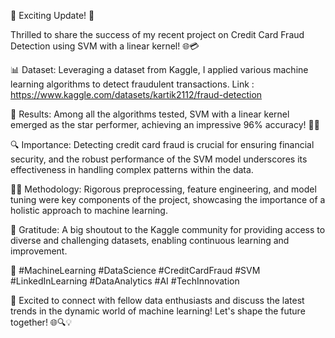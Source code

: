 🚀 Exciting Update! 🚀

Thrilled to share the success of my recent project on Credit Card Fraud Detection using SVM with a linear kernel! 🌐💳

📊 Dataset: Leveraging a dataset from Kaggle, I applied various machine learning algorithms to detect fraudulent transactions. Link : https://www.kaggle.com/datasets/kartik2112/fraud-detection

🌟 Results: Among all the algorithms tested, SVM with a linear kernel emerged as the star performer, achieving an impressive 96% accuracy! 🚀✨

🔍 Importance: Detecting credit card fraud is crucial for ensuring financial security, and the robust performance of the SVM model underscores its effectiveness in handling complex patterns within the data.

👩‍💻 Methodology: Rigorous preprocessing, feature engineering, and model tuning were key components of the project, showcasing the importance of a holistic approach to machine learning.

🙌 Gratitude: A big shoutout to the Kaggle community for providing access to diverse and challenging datasets, enabling continuous learning and improvement.

🔗 #MachineLearning #DataScience #CreditCardFraud #SVM #LinkedInLearning #DataAnalytics #AI #TechInnovation

🤝 Excited to connect with fellow data enthusiasts and discuss the latest trends in the dynamic world of machine learning! Let's shape the future together! 🌐🔍💡
